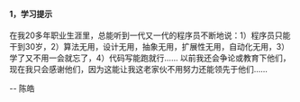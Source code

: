 #### 1，学习提示

 在我20多年职业生涯里，总能听到一代又一代的程序员不断地说：1）程序员只能干到30岁，2）算法无用，设计无用，抽象无用，扩展性无用，自动化无用，3）学了又不用一会就忘了，4）代码写能跑就行…… 以前我还会争论或教育下他们，现在我只会感谢他们，因为这能让我这老家伙不用努力还能领先于他们…… 

-- 陈皓